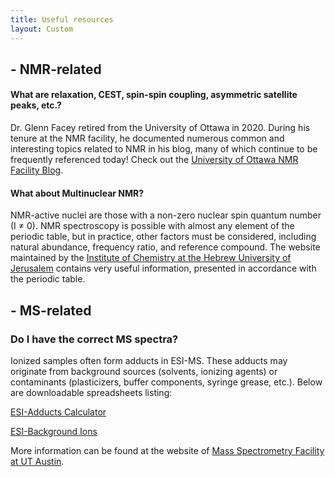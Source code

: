 ```yaml
---
title: Useful resources
layout: Custom
---
```



## - NMR-related

#### What are relaxation, CEST, spin-spin coupling, asymmetric satellite peaks, etc.?

Dr. Glenn Facey retired from the University of Ottawa in 2020. During his tenure
at the NMR facility, he documented numerous common and interesting topics
related to NMR in his blog, many of which continue to be frequently referenced
today!
Check out the [University of Ottawa NMR Facility Blog](https://u-of-o-nmr-facility.blogspot.com/).

#### What about Multinuclear NMR?

NMR-active nuclei are those with a non-zero nuclear spin quantum number (I ≠ 0).
NMR spectroscopy is possible with almost any element of the periodic table,
but in practice, other factors must be considered, including natural abundance,
frequency ratio, and reference compound. The website maintained by
the [Institute of Chemistry at the Hebrew University of Jerusalem](https://chem.ch.huji.ac.il/nmr/techniques/1d/multi.html)
contains very useful information, presented in accordance with the periodic table.

## - MS-related

### Do I have the correct MS spectra?

Ionized samples often form adducts in ESI-MS. These adducts may originate from
background sources (solvents, ionizing agents) or contaminants (plasticizers,
buffer components, syringe grease, etc.). Below are downloadable spreadsheets listing:

[ESI-Adducts Calculator](/assets/files/ESI%20Adducts%20Calculator.xlsx)

[ESI-Background Ions](/assets/files/ESI_Background_Ions.xlsx)

More information can be found at the website of
[Mass Spectrometry Facility at UT Austin](https://sites.google.com/site/utaustinmassspec/documents-links).
